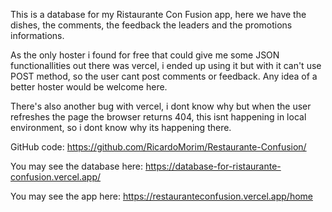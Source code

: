 This is a database for my Ristaurante Con Fusion app, here we have the dishes, the comments, the feedback the leaders and the promotions informations.

As the only hoster i found for free that could give me some JSON functionallities out there was vercel, i ended up using it but with it can't use POST method, so the user cant post comments or feedback. Any idea of a better hoster would be welcome here.

There's also another bug with vercel, i dont know why but when the user refreshes the page the browser returns 404, this isnt happening in local environment, so i dont know why its happening there. 

GitHub code: https://github.com/RicardoMorim/Restaurante-Confusion/

You may see the database here: https://database-for-ristaurante-confusion.vercel.app/

You may see the app here: https://restauranteconfusion.vercel.app/home 
